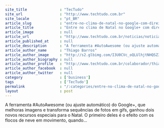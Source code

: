 ```yaml
---
site_title               : "TecTudo"
site_url                 : "http://www.techtudo.com.br"
site_locale              : "pt_BR"
article_slug             : "entre-no-clima-de-natal-no-google-com-direito-a-neve-e-pisca-pisca"
article_title            : "Entre no clima de Natal no Google+ com direito a neve e pisca-pisca"
article_image            : null
article_url              : "http://www.techtudo.com.br/noticias/noticia/2013/12/entre-no-clima-de-natal-no-google-com-direito-neve-e-pisca-pisca.html"
article_published_at     : null
article_description      : "A ferramenta #AutoAwesome (ou ajuste automático) do Google+, que melhoras imagens e transforma sequências de fotos em gifs, ganhou dois novos recursos especiais para o Natal. O primeiro deles é o efeito com os flocos de neve em movimento, quando..."
article_author_name      : "Thiago Barros"
article_author_image     : "http://s2.glbimg.com/I3U0CVc_oQLUlhjtNHQSZ3vNbUw=/30x30/s2.glbimg.com/HBA76ffaxIul79XsTGRL8pZFfK4=/0x0:140x140/75x75/s.glbimg.com/po/tt2/f/original/2013/01/22/thiago-barros.jpg"
article_author_biography : null
article_author_profile   : "http://www.techtudo.com.br/colaborador/thiago-barros.html"
article_author_facebook  : null
article_author_twitter   : null
category                 : ['business']
tags                     : ['TecTudo']
permalink                : "/:categories/entre-no-clima-de-natal-no-google-com-direito-a-neve-e-pisca-pisca/"
layout                   : post
---
```


A ferramenta #AutoAwesome (ou ajuste automático) do Google+, que melhoras imagens e transforma sequências de fotos em gifs, ganhou dois novos recursos especiais para o Natal. O primeiro deles é o efeito com os flocos de neve em movimento, quando...
